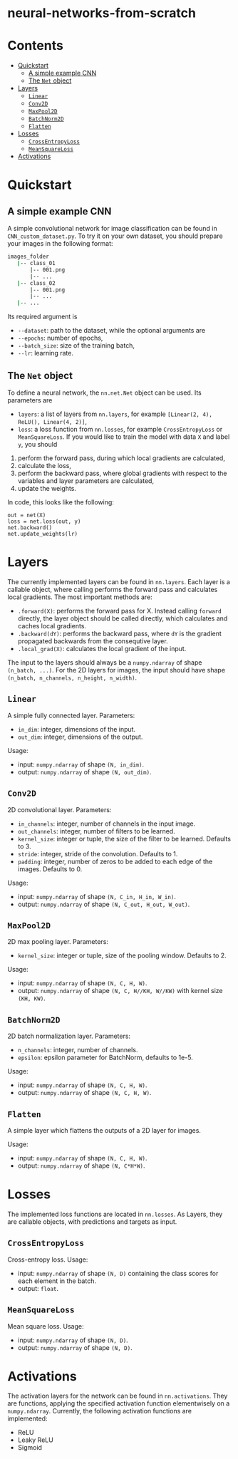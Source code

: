 # neural-networks-from-scratch

# Contents
- [Quickstart](#quickstart)
  - [A simple example CNN](#CNN-example)
  - [The `Net` object](#net)
- [Layers](#layers)
  - [`Linear`](#linear)
  - [`Conv2D`](#conv2d)
  - [`MaxPool2D`](#maxpool2d)
  - [`BatchNorm2D`](#batchnorm2d)
  - [`Flatten`](#flatten)
- [Losses](#losses)
  - [`CrossEntropyLoss`](#crossentropyloss)
  - [`MeanSquareLoss`](#meansquareloss)
- [Activations](#activations)
  
# Quickstart<a name="quickstart"></a>
## A simple example CNN<a name="CNN-example"></a>
A simple convolutional network for image classification can be found in `CNN_custom_dataset.py`. To try it on your own dataset, you should prepare your images in the following format:
```bash
images_folder
   |-- class_01
       |-- 001.png
       |-- ...
   |-- class_02
       |-- 001.png
       |-- ...
   |-- ...
```
Its required argument is
- `--dataset`: path to the dataset,
while the optional arguments are
- `--epochs`: number of epochs,
- `--batch_size`: size of the training batch,
- `--lr`: learning rate.

## The `Net` object<a name="net"></a>
To define a neural network, the `nn.net.Net` object can be used. Its parameters are
* `layers`: a list of layers from `nn.layers`, for example `[Linear(2, 4), ReLU(), Linear(4, 2)]`,
* `loss`: a loss function from `nn.losses`, for example `CrossEntropyLoss` or `MeanSquareLoss`.
If you would like to train the model with data `X` and label `y`, you should
1) perform the forward pass, during which local gradients are calculated,
2) calculate the loss,
3) perform the backward pass, where global gradients with respect to the variables and layer parameters are calculated,
4) update the weights.

In code, this looks like the following:
```python3
out = net(X)
loss = net.loss(out, y)
net.backward()
net.update_weights(lr)
```

# Layers<a name="layers"></a>
The currently implemented layers can be found in `nn.layers`. Each layer is a callable object, where calling performs the forward pass and calculates local gradients. The most important methods are:
- `.forward(X)`: performs the forward pass for X. Instead calling `forward` directly, the layer object should be called directly, which calculates and caches local gradients.
- `.backward(dY)`: performs the backward pass, where `dY` is the gradient propagated backwards from the consequtive layer.
- `.local_grad(X)`: calculates the local gradient of the input.

The input to the layers should always be a `numpy.ndarray` of shape `(n_batch, ...)`. For the 2D layers for images, the input should have shape `(n_batch, n_channels, n_height, n_width)`.

## `Linear`<a name="linear"></a>
A simple fully connected layer. 
Parameters:
- `in_dim`: integer, dimensions of the input.
- `out_dim`: integer, dimensions of the output.

Usage:
- input: `numpy.ndarray` of shape `(N, in_dim)`.
- output: `numpy.ndarray` of shape `(N, out_dim)`.

## `Conv2D`<a name="conv2d"></a>
2D convolutional layer. Parameters:
- `in_channels`: integer, number of channels in the input image.
- `out_channels`: integer, number of filters to be learned.
- `kernel_size`: integer or tuple, the size of the filter to be learned. Defaults to 3.
- `stride`: integer, stride of the convolution. Defaults to 1.
- `padding`: integer, number of zeros to be added to each edge of the images. Defaults to 0.

Usage:
- input: `numpy.ndarray` of shape `(N, C_in, H_in, W_in)`.
- output: `numpy.ndarray` of shape `(N, C_out, H_out, W_out)`.

## `MaxPool2D`<a name="maxpool2d"></a>
2D max pooling layer. Parameters:
- `kernel_size`: integer or tuple, size of the pooling window. Defaults to 2.

Usage:
- input: `numpy.ndarray` of shape `(N, C, H, W)`.
- output: `numpy.ndarray` of shape `(N, C, H//KH, W//KW)` with kernel size `(KH, KW)`.

## `BatchNorm2D`<a name="batchnorm2d"></a>
2D batch normalization layer. Parameters:
- `n_channels`: integer, number of channels.
- `epsilon`: epsilon parameter for BatchNorm, defaults to 1e-5.

Usage:
- input: `numpy.ndarray` of shape `(N, C, H, W)`.
- output: `numpy.ndarray` of shape `(N, C, H, W)`.

## `Flatten`<a name="flatten"></a>
A simple layer which flattens the outputs of a 2D layer for images.

Usage:
- input: `numpy.ndarray` of shape `(N, C, H, W)`.
- output: `numpy.ndarray` of shape `(N, C*H*W)`.

# Losses<a name="losses"></a>
The implemented loss functions are located in `nn.losses`. As Layers, they are callable objects, with predictions and targets as input.

## `CrossEntropyLoss`<a name="crossentropyloss"></a>
Cross-entropy loss. Usage:
- input: `numpy.ndarray` of shape `(N, D)` containing the class scores for each element in the batch.
- output: `float`.

## `MeanSquareLoss`<a name="meansquareloss"></a>
Mean square loss. Usage:
- input: `numpy.ndarray` of shape `(N, D)`.
- output: `numpy.ndarray` of shape `(N, D)`.

# Activations<a name="activations"></a>
The activation layers for the network can be found in `nn.activations`. They are functions, applying the specified activation function elementwisely on a `numpy.ndarray`. Currently, the following activation functions are implemented:
- ReLU
- Leaky ReLU
- Sigmoid
